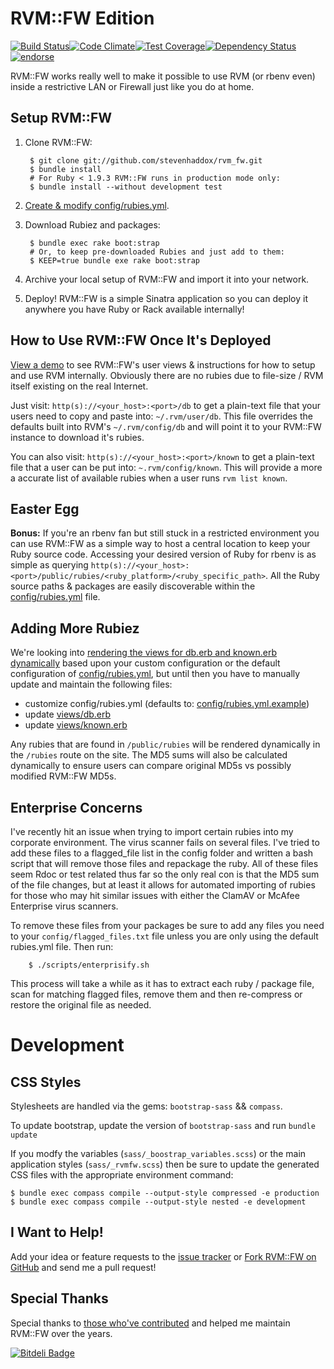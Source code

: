 # RVM::FW Edition

[![Build Status](https://travis-ci.org/stevenhaddox/rvm_fw.png?branch=master)](https://travis-ci.org/stevenhaddox/rvm_fw)[![Code Climate](https://codeclimate.com/github/stevenhaddox/rvm_fw/badges/gpa.svg)](https://codeclimate.com/github/stevenhaddox/rvm_fw)[![Test Coverage](https://codeclimate.com/github/stevenhaddox/rvm_fw/badges/coverage.svg)](https://codeclimate.com/github/stevenhaddox/rvm_fw/coverage)[![Dependency Status](https://gemnasium.com/stevenhaddox/rvm_fw.png)](https://gemnasium.com/stevenhaddox/rvm_fw)[![endorse](https://api.coderwall.com/stevenhaddox/endorsecount.png)](https://coderwall.com/stevenhaddox)

RVM::FW works really well to make it possible to use RVM (or rbenv even) inside a restrictive LAN or Firewall just like you do at home.

## Setup RVM::FW

1. Clone RVM::FW:

        $ git clone git://github.com/stevenhaddox/rvm_fw.git
        $ bundle install
        # For Ruby < 1.9.3 RVM::FW runs in production mode only:
        $ bundle install --without development test

2. [Create & modify config/rubies.yml](#adding-more-rubiez).

3. Download Rubiez and packages:  

        $ bundle exec rake boot:strap
        # Or, to keep pre-downloaded Rubies and just add to them:
        $ KEEP=true bundle exe rake boot:strap

4. Archive your local setup of RVM::FW and import it into your network.

5. Deploy! RVM::FW is a simple Sinatra application so you can deploy it anywhere you have Ruby or Rack available internally!

## How to Use RVM::FW Once It's Deployed

[View a demo](http://rvm-fw.herokuapp.com) to see RVM::FW's user views & instructions for how to setup and use RVM internally. Obviously there are no rubies due to file-size / RVM itself existing on the real Internet.

Just visit: `http(s)://<your_host>:<port>/db` to get a plain-text file that your users need to copy and paste into: `~/.rvm/user/db`.  This file overrides the defaults built into RVM's `~/.rvm/config/db` and will point it to your RVM::FW instance to download it's rubies.

You can also visit: `http(s)://<your_host>:<port>/known` to get a plain-text file that a user can be put into: `~.rvm/config/known`. This will provide a more a accurate list of available rubies when a user runs `rvm list known`.

## Easter Egg

**Bonus:** If you're an rbenv fan but still stuck in a restricted environment you can use RVM::FW as a simple way to host a central location to keep your Ruby source code. Accessing your desired version of Ruby for rbenv is as simple as querying `http(s)://<your_host>:<port>/public/rubies/<ruby_platform>/<ruby_specific_path>`. All the Ruby source paths & packages are easily discoverable within the [config/rubies.yml](config/rubies.yml.example) file.

## Adding More Rubiez

We're looking into [rendering the views for db.erb and known.erb dynamically](https://github.com/stevenhaddox/rvm_fw/issues/20) based upon your custom configuration or the default configuration of [config/rubies.yml](config/rubies.yml.example), but until then you have to manually update and maintain the following files:

* customize config/rubies.yml (defaults to: [config/rubies.yml.example](config/rubies.yml.example))
* update [views/db.erb](views/db.erb)
* update [views/known.erb](views/known.erb)

Any rubies that are found in `/public/rubies` will be rendered dynamically in the `/rubies` route on the site. The MD5 sums will also be calculated dynamically to ensure users can compare original MD5s vs possibly modified RVM::FW MD5s.

## Enterprise Concerns

I've recently hit an issue when trying to import certain rubies into my corporate environment. The virus scanner fails on several files. I've tried to add these files to a flagged_file list in the config folder and written a bash script that will remove those files and repackage the ruby. All of these files seem Rdoc or test related thus far so the only real con is that the MD5 sum of the file changes, but at least it allows for automated importing of rubies for those who may hit similar issues with either the ClamAV or McAfee Enterprise virus scanners.

To remove these files from your packages be sure to add any files you need to your `config/flagged_files.txt` file unless you are only using the default rubies.yml file. Then run:

        $ ./scripts/enterprisify.sh

This process will take a while as it has to extract each ruby / package file, scan for matching flagged files, remove them and then re-compress or restore the original file as needed.

# Development

## CSS Styles

Stylesheets are handled via the gems: `bootstrap-sass` && `compass`.

To update bootstrap, update the version of `bootstrap-sass` and run `bundle update`

If you modfy the variables (`sass/_boostrap_variables.scss`) or the main application styles (`sass/_rvmfw.scss`) then be sure to update the generated CSS files with the appropriate environment command:

```
$ bundle exec compass compile --output-style compressed -e production
$ bundle exec compass compile --output-style nested -e development
```

## I Want to Help!

Add your idea or feature requests to the [issue tracker](https://github.com/stevenhaddox/rvm_fw/issues) or [Fork RVM::FW on GitHub](https://github.com/stevenhaddox/rvm_fw) and send me a pull request!

## Special Thanks

Special thanks to [those who've contributed](https://github.com/stevenhaddox/rvm_fw/contributors) and helped me maintain RVM::FW over the years.

[![Bitdeli Badge](https://d2weczhvl823v0.cloudfront.net/stevenhaddox/rvm_fw/trend.png)](https://bitdeli.com/free "Bitdeli Badge")
